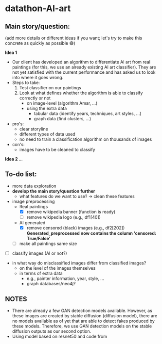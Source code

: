 # datathon-AI-art

## Main story/question:

(add more details or different ideas if you want; let's try to make this concrete as quickly as possible :smile:)

**Idea 1**
- Our client has developed an algorithm to differentiate AI art from real paintings (for this, we use an already existing AI art classifier). They are not yet satisfied with the current performance and has asked us to look into where it goes wrong.
- Steps to take:
  1) Test classifier on our paintings
  2) Look at what defines whether the algorithm is able to classify correctly or not
      - on image-level (algorithm Amar, ...)
      - using the extra data
        - tabular data (identify years, techniques, art styles, ...)
        - graph data (find clusters, ...)
 - pro's:
    - clear storyline
    - different types of data used
    - no need to train a classification algorithm on thousands of images
- con's:
  - images have to be cleaned to classify
  
**Idea 2**
...

## To-do list:
- more data exploration
- **develop the main story/question further**
  - what features do we want to use? -> clean these features
- image preprocessing
  - Real paintings
    - [x] remove wikipedia banner (function is ready)
    - [ ] remove wikipedia logo (e.g., df1[40])  
  - AI generated
    - [x] remove censored (black) images (e.g., df2[202]) **Generated_preprocessed now contains the column 'censored: True/False'**
  - [ ] make all paintings same size
- [ ] classify images (AI or not?)
- in what way do misclassified images differ from classified images?
  - on the level of the images themselves
  - in terms of extra data
    - e.g., painter information, year, style, ...
    - graph databases/neo4j?




## NOTES
- There are already a few GAN detection models available. However, as these images are created by stable diffusion (diffusion model), there are no models available as of yet that are able to detect fakes produced by these models. Therefore, we use GAN detection models on the stable diffusion outputs as our second option.
- Using model based on resnet50 and code from 
